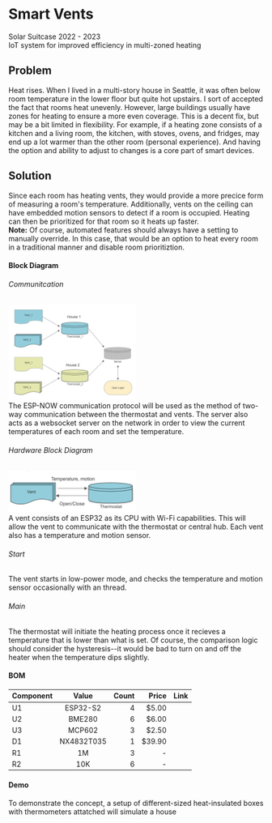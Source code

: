 # Smart Vents
Solar Suitcase 2022 - 2023 \
IoT system for improved efficiency in multi-zoned heating

## Problem
Heat rises. When I lived in a multi-story house in Seattle, 
it was often below room temperature in the lower floor but 
quite hot upstairs. I sort of accepted the fact that rooms 
heat unevenly. However, large buildings usually have zones 
for heating to ensure a more even coverage. This is a decent fix,
but may be a bit limited in flexibility. For example, if a heating 
zone consists of a kitchen and a living room, the kitchen, with 
stoves, ovens, and fridges, may end up a lot warmer than the other
room (personal experience). And having the option and ability
to adjust to changes is a core part of smart devices.

## Solution
Since each room has heating vents, they would provide a more 
precice form of measuring a room's temperature. Additionally, 
vents on the ceiling can have embedded motion sensors to detect 
if a room is occupied. Heating can then be prioritized for that 
room so it heats up faster. \
**Note:** Of course, automated features should always have a 
setting to manually override. In this case, that would be an 
option to heat every room in a traditional manner and disable 
room prioritiztion.

#### Block Diagram

###### Communitcation
<img src="concept/future.png" width="50%"/> \
The ESP-NOW communication protocol will be used as the method of two-way communication between the thermostat and vents. The server also acts as a websocket server on the network in order to view the current temperatures of each room and set the temperature.

###### Hardware Block Diagram
<img src="concept/basic.png" width="50%"/> \
A vent consists of an ESP32 as its CPU with Wi-Fi capabilities.
This will allow the vent to communicate with the thermostat or 
central hub. Each vent also has a temperature and motion sensor.

###### Start
The vent starts in low-power mode, and checks the temperature 
and motion sensor occasionally with an thread.

###### Main

The thermostat will initiate the heating process once it recieves a temperature that is lower than what is set. Of course, the comparison logic 
should consider the hysteresis--it would be bad to turn on and off the heater when the temperature dips slightly.
#### BOM
| Component    | Value   |     Count  | Price       | Link      |
|--------------|:-------:|-----------:|------------:|----------:|
| U1           |  ESP32-S2    |      4     |    $5.00    |    |
| U2           |  BME280   |      6     |    $6.00    |    |
| U3           |  MCP602   |      3     |    $2.50    |    |
| D1           |  NX4832T035      |      1     |    $39.90   |    |
| R1           |  1M     |      3     |    -    |    |
| R2           |  10K   |      6     |    -    |    |


#### Demo
To demonstrate the concept, a setup of different-sized heat-insulated boxes with thermometers attatched will simulate a house
